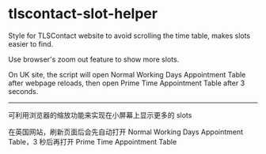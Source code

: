 # tlscontact-slot-helper

Style for TLSContact website to avoid scrolling the time table, makes slots easier to find.

Use browser's zoom out feature to show more slots.

On UK site, the script will open Normal Working Days Appointment Table after webpage reloads, then open Prime Time Appointment Table after 3 seconds.

----

可利用浏览器的缩放功能来实现在小屏幕上显示更多的 slots

在英国网站，刷新页面后会先自动打开 Normal Working Days Appointment Table，3 秒后再打开 Prime Time Appointment Table
